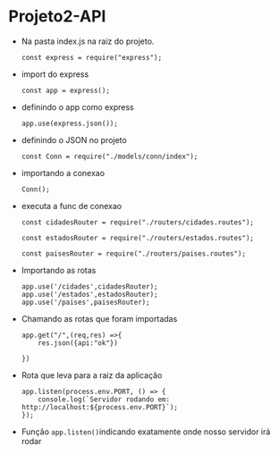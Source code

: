 # Projeto2-API

- Na pasta index.js na raiz do projeto.

  ```
  const express = require("express");
  ```

- import do express

  ```
  const app = express();
  ```

- definindo o app como express

  ```
  app.use(express.json());
  ```

- definindo o JSON no projeto

  ```
  const Conn = require("./models/conn/index");
  ```

- importando a conexao

  ```
  Conn();
  ```

- executa a func de conexao

  ```
  const cidadesRouter = require("./routers/cidades.routes");
  ```

  ```
  const estadosRouter = require("./routers/estados.routes");
  ```

  ```
  const paisesRouter = require("./routers/paises.routes");
  ```

- Importando as rotas

  ```
  app.use('/cidades',cidadesRouter);
  app.use('/estados',estadosRouter);
  app.use('/paises',paisesRouter);
  ```

- Chamando as rotas que foram importadas

  ```
  app.get("/",(req,res) =>{
      res.json({api:"ok"})
  
  })
  ```

- Rota que leva para a raiz da aplicação

  ```
  app.listen(process.env.PORT, () => {
      console.log(`Servidor rodando em: http://localhost:${process.env.PORT}`);
  });
  ```

- Função `app.listen()`indicando exatamente onde nosso servidor irá rodar